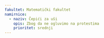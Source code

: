 ```yaml
---
fakultet: Matematički fakultet
namirnice:
  - naziv: Čepići za uši
    opis: Zbog da ne ogluvimo na protestima
    prioritet: srednji
---
```

